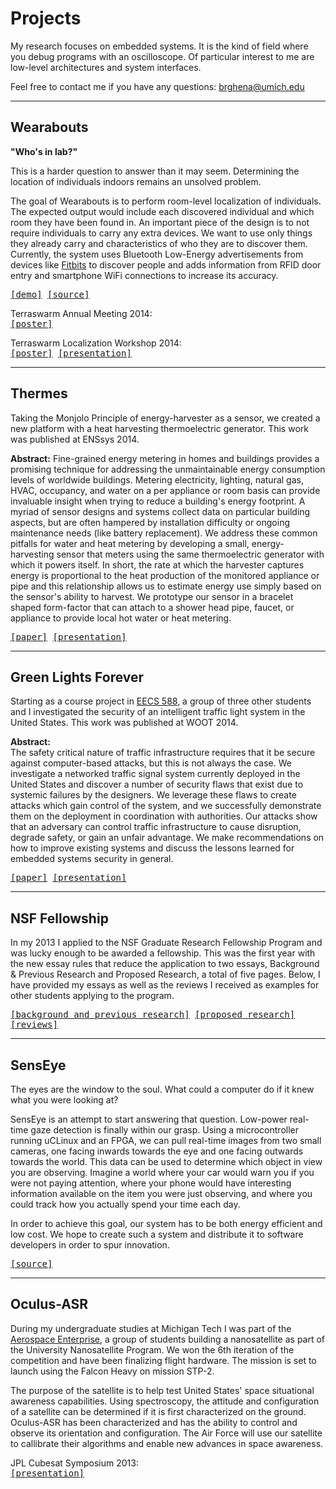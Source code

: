 Projects
========

My research focuses on embedded systems. It is the kind of field
where you debug programs with an oscilloscope. Of particular interest to me
are low-level architectures and system interfaces.

Feel free to contact me if you have any questions: brghena@umich.edu

---

Wearabouts
-----------
**"Who's in lab?"**

This is a harder question to answer than it may seem. Determining the location of
individuals indoors remains an unsolved problem.

The goal of Wearabouts is to perform room-level localization of individuals.
The expected output would include each discovered individual and
which room they have been found in.
An important piece of the design is to not require individuals to carry any
extra devices. We want to use only things they already carry and
characteristics of who they are to discover them. Currently, the system uses
Bluetooth Low-Energy advertisements from devices like
[Fitbits](https://www.fitbit.com/) to discover people and adds information from
RFID door entry and smartphone WiFi connections to increase its accuracy.

<p>
<tt>
<a href="http://inductor.eecs.umich.edu/whereabouts.html">[demo]</a>
<a href="https://github.com/lab11/whereabouts">[source]</a>
</tt>
</p>

<p>
Terraswarm Annual Meeting 2014:
<br>
<tt>
<a href="projects/whereabouts/wearabouts_terraswarmAnnual.pdf">[poster]</a>
</tt>
</p>


<p>
Terraswarm Localization Workshop 2014:
<br>
<tt>
<a href="projects/whereabouts/whereabouts_terraswarmLocalization.pdf">[poster]</a>
<a href="projects/whereabouts/whereabouts.pptx">[presentation]</a>
</tt>
</p>

---

Thermes
-------
Taking the Monjolo Principle of energy-harvester as a sensor, we created a new
platform with a heat harvesting thermoelectric generator. This work was
published at ENSsys 2014.

**Abstract:**
Fine-grained energy metering in homes and buildings provides a promising
technique for addressing the unmaintainable energy consumption levels of
worldwide buildings. Metering electricity, lighting, natural gas, HVAC,
occupancy, and water on a per appliance or room basis can provide invaluable insight
when trying to reduce a building's energy footprint. A myriad of sensor designs
and systems collect data on particular building aspects, but are often hampered
by installation difficulty or ongoing maintenance needs (like battery
replacement). We address these common pitfalls for water and heat metering by
developing a small, energy-harvesting sensor that meters using the same
thermoelectric generator with which it powers itself. In short, the rate at which
the harvester captures energy is proportional to the heat production of the
monitored appliance or pipe and this relationship allows us to estimate energy use
simply based on the sensor's ability to harvest. We prototype our sensor in a
bracelet shaped form-factor that can attach to a shower head pipe, faucet, or
appliance to provide local hot water or heat metering.

<p>
<tt>
<a href="projects/thermonjolo/campbell14thermes.pdf">[paper]</a>
<a href="projects/thermonjolo/campbell14thermes.pptx">[presentation]</a>
</tt>
</p>

---

Green Lights Forever
-------------------
Starting as a course project in
[EECS 588](https://www.eecs.umich.edu/courses/eecs588/), a group of three other
students and I investigated the security of an intelligent traffic light system
in the United States. This work was published at WOOT 2014.

**Abstract:**  
The safety critical nature of traffic infrastructure requires that it
be secure against computer-based attacks, but this is not always the case.
We investigate a networked traffic signal system currently deployed in the
United States and discover a number of security flaws that exist due to
systemic failures by the designers. We leverage these flaws to create attacks
which gain control of the system, and we successfully demonstrate them on the
deployment in coordination with authorities. Our attacks show that an
adversary can control traffic infrastructure to cause disruption, degrade
safety, or gain an unfair advantage. We make recommendations on how to improve
existing systems and discuss the lessons learned for embedded systems security
in general.

<p>
<tt>
<a href="projects/green_lights/ghena14green_lights.pdf">[paper]</a>
<a href="projects/green_lights/ghena14green_lights.pptx">[presentation]</a>
</tt>
</p>

---

NSF Fellowship
--------------
In my 2013 I applied to the NSF Graduate Research
Fellowship Program and was lucky enough to be awarded a fellowship. This was
the first year with the new essay rules that reduce the application to two
essays, Background & Previous Research and Proposed Research, a total of five
pages. Below, I have provided my essays as well as the reviews I received as
examples for other students applying to the program.

<p>
<tt>
<a href="projects/fellowships/nsf_background_prevResearch.pdf">[background and previous research]</a>
<a href="projects/fellowships/nsf_propResearch.pdf">[proposed research]</a>
<a href="projects/fellowships/nsf_reviews.pdf">[reviews]</a>
</tt>
</p>

---

SensEye
-------
The eyes are the window to the soul. What could a computer do if it knew what
you were looking at?

SensEye is an attempt to start answering that question. Low-power real-time
gaze detection is finally within our grasp. Using a microcontroller running
uCLinux and an FPGA, we can pull real-time images from two small cameras, one
facing inwards towards the eye and one facing outwards towards the world. This
data can be used to determine which object in view you are observing. Imagine
a world where your car would warn you if you were not paying attention, where
your phone would have interesting information available on the item you were
just observing, and where you could track how you actually spend your time each
day.

In order to achieve this goal, our system has to be both energy efficient and 
low cost. We hope to create such a system and distribute it to software
developers in order to spur innovation.

<p>
<tt>
<a href="https://github.com/lab11/SensEye-2">[source]</a>
</tt>
</p>

---

Oculus-ASR
----------
During my undergraduate studies at Michigan Tech I was part of the
[Aerospace Enterprise](http://www.aerospace.mtu.edu/), a group of students 
building a nanosatellite as part of the University Nanosatellite Program. We
won the 6th iteration of the competition and have been finalizing flight
hardware. The mission is set to launch using the Falcon Heavy on mission STP-2.

The purpose of the satellite is to help test United States' space situational
awareness capabilities. Using spectroscopy, the attitude and configuration of
a satellite can be determined if it is first characterized on the ground.
Oculus-ASR has been characterized and has the ability to control and observe
its orientation and configuration. The Air Force will use our satellite to 
callibrate their algorithms and enable new advances in space awareness.

<p>
JPL Cubesat Symposium 2013:
<br>
<tt>
<a href="projects/nanosat/Oculus_ASR_Nanosatellite_JPL.pptx">[presentation]</a>
</tt>
</p>


